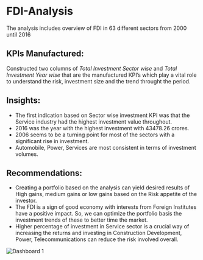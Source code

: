# FDI-Analysis
The analysis includes overview of FDI in 63 different sectors from 2000 until 2016

## KPIs Manufactured:
Constructed two columns of _Total Investment Sector wise_ and _Total Investment Year wise_ that are the manufactured KPI’s which play a vital role to understand the risk, investment size and the trend throught the period.


## Insights:
* The first indication based on Sector wise investment KPI was that the Service industry had the highest investment value throughout.
* 2016 was the year with the highest investment with 43478.26 crores.
* 2006 seems to be a turning point for most of the sectors with a significant rise in investment.
* Automobile, Power, Services are most consistent in terms of investment volumes.

## Recommendations:
* Creating a portfolio based on the analysis can yield desired results of High gains, medium gains or low gains based on the Risk appetite of the investor.
* The FDI is a sign of good economy with interests from Foreign Institutes have a positive impact. So, we can optimize the portfolio basis the investment trends of these to better time the market.
* Higher percentage of investment in Service sector is a crucial way of increasing the returns and investing in Construction Development, Power, Telecommunications can reduce the risk involved overall.




![Dashboard 1](https://github.com/user-attachments/assets/a2f249e1-3296-4a86-9e39-16128c0d77ee)
